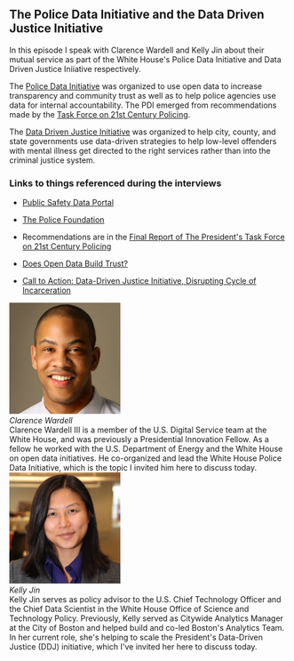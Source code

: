 ## The Police Data Initiative and the Data Driven Justice Initiative

In this episode I speak with Clarence Wardell and Kelly Jin about their mutual service as part of the White House's Police Data Initiative and Data Driven Justice Iniiative respectively.

The [Police Data Initiative](https://publicsafetydataportal.org/) was organized to use open data to increase transparency and community trust as well as to help police agencies use data for internal accountability.  The PDI emerged from recommendations made by the [Task Force on 21st Century Policing](https://www.whitehouse.gov/blog/2015/04/09/using-technology-and-data-improve-community-policing-police-data-initiative).

The [Data Driven Justice Initiative](https://www.whitehouse.gov/datadrivenjustice) was organized to help city, county, and state governments use data-driven strategies to help low-level offenders with mental illness get directed to the right services rather than into the criminal justice system.

### Links to things referenced during the interviews

* [Public Safety Data Portal](https://publicsafetydataportal.org/)

* [The Police Foundation](https://www.policefoundation.org/)

* Recommendations are in the [Final Report of The President's Task Force on 21st Century Policing](https://cops.usdoj.gov/pdf/taskforce/taskforce_finalreport.pdf)

* [Does Open Data Build Trust?](https://medium.com/the-white-house/does-open-data-build-trust-49ee4d400ba#.oljbocvsh)

* [Call to Action: Data-Driven Justice Initiative, Disrupting Cycle of Incarceration](https://www.whitehouse.gov/datadrivenjustice)

<div class="row">
	<div class="col-xs-12 col-sm-3">
		<img alt="Clarence Wardell of the US Digital Services team at the White House" src="src-the-police-data-and-data-driven-justice-initiatives/clarence-wardell.png" />
		<br/>
		<i>Clarence Wardell</i>
	</div>
	<div class="col-xs-12 col-sm-9">
		Clarence Wardell III is a member of the U.S. Digital Service team at the White House, and was previously a Presidential Innovation Fellow.  As a fellow he worked with the U.S. Department of Energy and the White House on open data initiatives.  He co-organized and lead the White House Police Data Initiative, which is the topic I invited him here to discuss today.
	</div>
</div>

<div class="clear" />

<div class="row">
	<div class="col-xs-12 col-sm-3">
		<img alt="Kelly Jin of the White House Office of Science and Technology Policy" src="src-the-police-data-and-data-driven-justice-initiatives/kelly-jin.png" />
		<br/>
		<i>Kelly Jin</i>
	</div>
	<div class="col-xs-12 col-sm-9">
		Kelly Jin serves as policy advisor to the U.S. Chief Technology Officer and the Chief Data Scientist in the White House Office of Science and Technology Policy. Previously, Kelly served as Citywide Analytics Manager at the City of Boston and helped build and co-led Boston's Analytics Team. In her current role, she's helping to scale the President's Data-Driven Justice (DDJ) initiative, which I've invited her here to discuss today.
	</div>
</div>